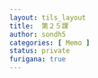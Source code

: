 ```yaml
---
layout: tils_layout
title:  第２５課
author: sondh5
categories: [ Memo ]
status: private
furigana: true
---
```


<!-- #### ⒈　XばY
`V-ば/ A-ければ・N-なら  ＋　Y`
*＜nếu X thì Y＞*
*Dùng để nói về  điều kiện, cứ X thì sẽ Y*

- 漢字がわかれば、べんりです。
- おもしろければ、本を買います。
- ５０メートルなら、泳げる。

#### ⒉　~ばいい
`Tình huống んですが、Nghi vấn từ　V-ばいいですか`
*＜ Chuyện là tôi ~, ~ như nào thì được nhỉ?＞*
*Dùng để xin lời khuyên, cho lời khuyên*

- A: {友達:ともだち}がけっこんするんですが、何をあげればいいですか。
  B: お金を上げればいいです。 -->
